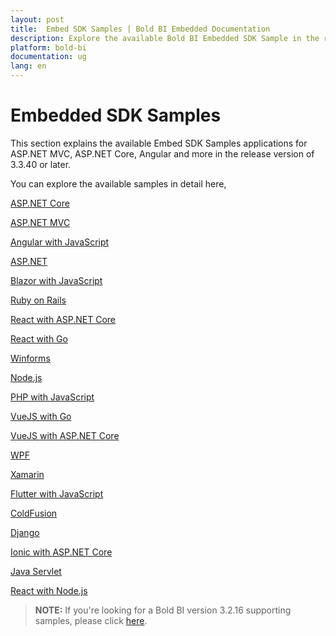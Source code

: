 ```yaml
---
layout: post
title:  Embed SDK Samples | Bold BI Embedded Documentation
description: Explore the available Bold BI Embedded SDK Sample in the release version of `3.2.16` and `3.3.40` or later.
platform: bold-bi
documentation: ug
lang: en
---
```


# Embedded SDK Samples

This section explains the available Embed SDK Samples applications for ASP.NET MVC, ASP.NET Core, Angular and more in the release version of 3.3.40 or later.

You can explore the available samples in detail here,

[ASP.NET Core](/embedding-options/embedding-sdk/samples/asp-net-core/)

[ASP.NET MVC](/embedding-options/embedding-sdk/samples/asp-net-mvc/)

[Angular with JavaScript](/embedding-options/embedding-sdk/samples/angular-with-javascript/)

[ASP.NET](/embedding-options/embedding-sdk/samples/asp-net/)

[Blazor with JavaScript](/embedding-options/embedding-sdk/samples/blazor-with-javascript/)

[Ruby on Rails](/embedding-options/embedding-sdk/samples/ruby-on-rails/)

[React with ASP.NET Core](/embedding-options/embedding-sdk/samples/react-core/)

[React with Go](/embedding-options/embedding-sdk/samples/react-with-go/)

[Winforms](/embedding-options/embedding-sdk/samples/winforms/)

[Node.js](/embedding-options/embedding-sdk/samples/node-js/)

[PHP with JavaScript](/embedding-options/embedding-sdk/samples/php-with-javascript/)

[VueJS with Go](/embedding-options/embedding-sdk/samples/vuejs-with-go/)

[VueJS with ASP.NET Core](/embedding-options/embedding-sdk/samples/vuejs-with-core/)

[WPF](/embedding-options/embedding-sdk/samples/wpf/)

[Xamarin](/embedding-options/embedding-sdk/samples/xamarin/)

[Flutter with JavaScript](/embedding-options/embedding-sdk/samples/flutter-with-javascript/)

[ColdFusion](/embedding-options/embedding-sdk/samples/cold-fusion/)

[Django](/embedding-options/embedding-sdk/samples/django/)

[Ionic with ASP.NET Core](/embedding-options/embedding-sdk/samples/ionic-with-core/)

[Java Servlet](/embedding-options/embedding-sdk/samples/java-servlet/)

[React with Node.js](/embedding-options/embedding-sdk/samples/react-with-node-js/)

> **NOTE:** If you're looking for a Bold BI version 3.2.16 supporting samples, please click [here](/embedding-options/embedding-sdk/samples/v3.2.16/).
